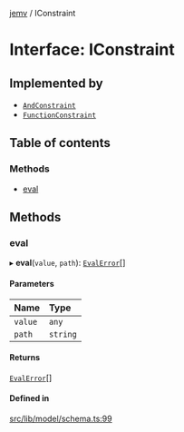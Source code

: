 [jemv](../README.md) / IConstraint

# Interface: IConstraint

## Implemented by

- [`AndConstraint`](../classes/AndConstraint.md)
- [`FunctionConstraint`](../classes/FunctionConstraint.md)

## Table of contents

### Methods

- [eval](IConstraint.md#eval)

## Methods

### eval

▸ **eval**(`value`, `path`): [`EvalError`](EvalError.md)[]

#### Parameters

| Name | Type |
| :------ | :------ |
| `value` | `any` |
| `path` | `string` |

#### Returns

[`EvalError`](EvalError.md)[]

#### Defined in

[src/lib/model/schema.ts:99](https://github.com/data7expressions/jemv/blob/8fc7e43bbe8003ed3c89190ec9032f686bac5421/src/lib/model/schema.ts#L99)
